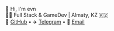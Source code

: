 👋 Hi, I'm evn  
🧑‍💻 Full Stack & GameDev | Almaty, KZ 🇰🇿  
🐙 [GitHub](https://github.com/sse-evn) • ✈️ [Telegram](https://t.me/sse-evn) • 📧 [Email](mailto:evenrichman@gmail.com)

